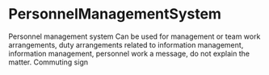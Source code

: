 # PersonnelManagementSystem
Personnel management system Can be used for management or team work arrangements, duty arrangements related to information management, information management, personnel work a message, do not explain the matter. Commuting sign
